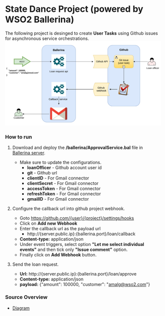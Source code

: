 # State Dance Project (powered by WSO2 Ballerina)

The following project is desinged to create **User Tasks** using Github issues for asynchronous service orchestrations.
![Architecture diagram](https://github.com/amalhub/state-dance/blob/master/resources/state-dance-diagram.png "Architecture diagram")
### How to run
1. Download and deploy the **/ballerina/ApprovalService.bal** file in [Ballerina server](https://ballerinalang.org/).
   * Make sure to update the configurations.
       * **loanOfficer** - Github account user id
       * **git** - Github url
       * **clientID** - For Gmail connector
       * **clientSecret** - For Gmail connector
       * **accessToken** - For Gmail connector
       * **refreshToken** - For Gmail connector
       * **gmailID** - For Gmail connector
       
2. Configure the callback url into github project webhook.
   * Goto https://github.com/{user}/{project}/settings/hooks
   * Click on **Add new Webhook**
   * Enter the callback url as the payload url
      * http://{server.public.ip}:{ballerina.port}/loan/callback
   * **Content-type:** application/json
   * Under event triggers, select option **"Let me select individual events"** and then tick only **"Issue comment"** option.
   * Finally click on **Add Webhook** button.
   
3. Send the loan request.
   * **Url:** http://{server.public.ip}:{ballerina.port}/loan/approve
   * **Content-type:** application/json
   * **payload:** {"amount": 100000, "customer": "amalg@wso2.com"}
### Source Overview
  * [Diagram](https://github.com/amalhub/state-dance/blob/master/resources/ApprovalService.svg)

